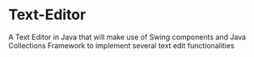 # Text-Editor
A Text Editor in Java that will make use of Swing components and Java Collections Framework to implement several text edit functionalities 
